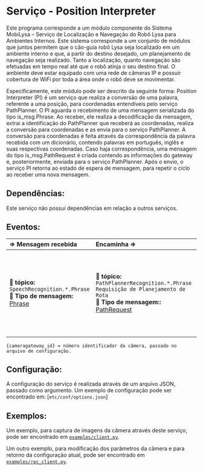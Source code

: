Serviço - Position Interpreter
==================

Este programa corresponde a um módulo componente do Sistema MobiLysa – Serviço de Localização e Navegação do Robô Lysa para Ambientes Internos. Este sistema corresponde a um conjunto de módulos que juntos permitem que o cão-guia robô Lysa seja localizado em um ambiente interno e que, a partir do destino desejado, um planejamento de navegação seja realizado. Tanto a localização, quanto navegação são efetuadas em tempo real até que o robô atinja o seu destino final. O ambiente deve estar equipado com uma rede de câmeras IP e possuir cobertura de WiFi por toda a área onde o robô deve se movimentar.

Especificamente, este módulo pode ser descrito da seguinte forma:
Position Interpreter (PI) é um serviço que realiza a conversão de uma palavra, referente a uma posição, para coordenadas entendíveis pelo serviço PathPlanner. O PI aguarda o recebimento de uma mensagem serializada do tipo is_msg.Phrase. Ao receber, ele realiza a decodificação da mensagem, extrai a identificação do PathPlanner que receberá as coordenadas, realiza a conversão para coordenadas e as envia para o serviço PathPlanner. A conversão para coordenadas é feita através da correspondência da palavra recebida com um dicionário, contendo palavras em português, inglês e suas respectivas coordenadas. Caso haja correspondência, uma mensagem do tipo is_msg.PathRequest é criada contendo as informações do gateway e, posteriormente, enviada para o serviço PathPlanner. Após o envio, o serviço PI retorna ao estado de espera de mensagem, para repetir o ciclo ao receber uma nova mensagem.


Dependências:
-----
Este serviço não possui dependências em relação a outros serviços.

Eventos:
--------
<img width=850/> ⇒ Mensagem recebida | <img width=850/> Encaminha ⇒ | <img width=500/> Descrição  
:------------ | :-------- | :----------
:incoming_envelope: **tópico:** `SpeechRecognition.*.Phrase` <br> :gem: **Tipo de mensagem:** [Phrase] | :incoming_envelope: **tópico:** `PathPlannerRecognition.*.Phrase` `Requisição de Planejamento de Rota` <br> :gem: **Tipo de mensagem::** [PathRequest] | `Realização da conversão de uma palavra, referente a uma posição, para coordenadas entendíveis pelo serviço PathPlanner`



[Phrase]: https://github.com/labviros/is-msgs/tree/master/docs#is.common.Phrase
[PathRequest]: https://github.com/labviros/is-msgs/tree/master/docs#is.robot.PathRequest
```
{cameragateway_id} = número identificador da câmera, passado no arquivo de configuração.
```

Configuração:
----------------
A configuração do serviço é realizada através de um arquivo JSON, passado como argumento. Um exemplo de configuração pode ser encontrado em: [`etc/conf/options.json`]

Exemplos:
------------
Um exemplo, para captura de imagens da câmera através deste serviço, pode ser encontrado em [`examples/client.py`](examples/client.py).

Um outro exemplo, para modificação dos parâmetros da câmera e para retorno da configuração atual, pode ser encontrado em [`examples/rpc_client.py`](examples/rpc_client.py).
